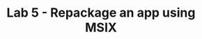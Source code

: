 ---
title: Lab 5 - Repackage an app using MSIX
parent: Module 4
layout: home
nav_order: 5
nav_enabled: true
---